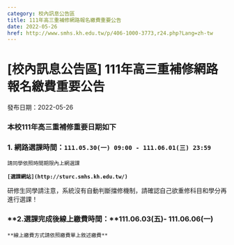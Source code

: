 ```yaml
---
category: 校內訊息公告區
title: 111年高三重補修網路報名繳費重要公告
date: 2022-05-26
href: http://www.smhs.kh.edu.tw/p/406-1000-3773,r24.php?Lang=zh-tw
---
```


# [校內訊息公告區] 111年高三重補修網路報名繳費重要公告

發布日期：2022-05-26

### 本校111年高三重補修重要日期如下

### 1\. 網路選課時間：**`111.05.30(一) 09:00 - 111.06.01(三) 23:59`**

`請同學依照時間期限內上網選課`  
  
**`[選課網站](http://sturc.smhs.kh.edu.tw/)`**

研修生同學請注意，系統沒有自動判斷擋修機制，請確認自己欲重修科目和學分再進行選課！

### **2.選課完成後線上繳費時間：****111.06.03(五)- 111.06.06(一)** 

`**線上繳費方式請依照繳費單上敘述繳費**`

